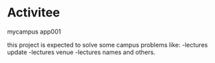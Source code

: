 # Activitee
mycampus app001

this project is expected to solve some campus problems like:
-lectures update
-lectures venue
-lectures names
and others.

